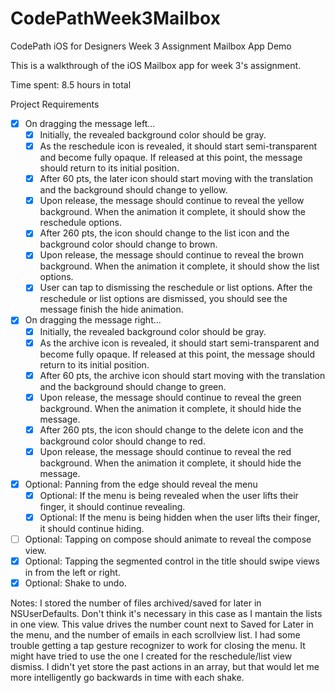 # CodePathWeek3Mailbox
CodePath iOS for Designers Week 3 Assignment
Mailbox App Demo

This is a walkthrough of the iOS Mailbox app for week 3's assignment.

Time spent: 8.5 hours in total

Project Requirements
 * [x] On dragging the message left...
   * [x] Initially, the revealed background color should be gray.
   * [x] As the reschedule icon is revealed, it should start semi-transparent and become fully opaque. If released at this point, the message should return to its initial position.
   * [x] After 60 pts, the later icon should start moving with the translation and the background should change to yellow.
   * [x] Upon release, the message should continue to reveal the yellow background. When the animation it complete, it should show the reschedule options.
   * [x] After 260 pts, the icon should change to the list icon and the background color should change to brown.
   * [x] Upon release, the message should continue to reveal the brown background. When the animation it complete, it should show the list options.
   * [x] User can tap to dismissing the reschedule or list options. After the reschedule or list options are dismissed, you should see the message finish the hide animation.
 * [x] On dragging the message right...
   * [x] Initially, the revealed background color should be gray.
   * [x] As the archive icon is revealed, it should start semi-transparent and become fully opaque. If released at this point, the message should return to its initial position.
   * [x] After 60 pts, the archive icon should start moving with the translation and the background should change to green.
   * [x] Upon release, the message should continue to reveal the green background. When the animation it complete, it should hide the message.
   * [x] After 260 pts, the icon should change to the delete icon and the background color should change to red.
   * [x] Upon release, the message should continue to reveal the red background. When the animation it complete, it should hide the message.
 * [x] Optional: Panning from the edge should reveal the menu
   * [x] Optional: If the menu is being revealed when the user lifts their finger, it should continue revealing.
   * [x] Optional: If the menu is being hidden when the user lifts their finger, it should continue hiding.
 * [ ] Optional: Tapping on compose should animate to reveal the compose view.
 * [x] Optional: Tapping the segmented control in the title should swipe views in from the left or right.
 * [x] Optional: Shake to undo.

Notes: I stored the number of files archived/saved for later in NSUserDefaults. Don't think it's necessary in this case as I mantain the lists in one view.
This value drives the number count next to Saved for Later in the menu, and the number of emails in each scrollview list.
I had some trouble getting a tap gesture recognizer to work for closing the menu. It might have tried to use the one I created for the reschedule/list view dismiss.
I didn't yet store the past actions in an array, but that would let me more intelligently go backwards in time with each shake.
